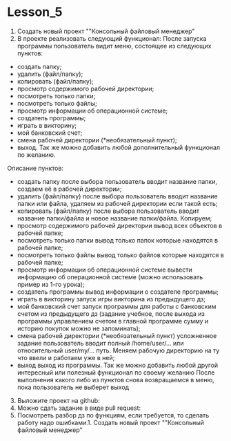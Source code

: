 # Lesson_5

1. Создать новый проект ""Консольный файловый менеджер"
2. В проекте реализовать следующий функционал:
После запуска программы пользователь видит меню, состоящее из следующих пунктов:
- создать папку;
- удалить (файл/папку);
- копировать (файл/папку);
- просмотр содержимого рабочей директории;
- посмотреть только папки;
- посмотреть только файлы;
- просмотр информации об операционной системе;
- создатель программы;
- играть в викторину;
- мой банковский счет;
- смена рабочей директории (*необязательный пункт);
- выход.
Так же можно добавить любой дополнительный функционал по желанию.
 
Описание пунктов:
- создать папку
после выбора пользователь вводит название папки, создаем её в рабочей директории;
- удалить (файл/папку)
после выбора пользователь вводит название папки или файла, удаляем из рабочей директории если такой есть;
- копировать (файл/папку)
после выбора пользователь вводит название папки/файла и новое название папки/файла. Копируем;
- просмотр содержимого рабочей директории
вывод всех объектов в рабочей папке;
- посмотреть только папки
вывод только папок которые находятся в рабочей папке;
- посмотреть только файлы
вывод только файлов которые находятся в рабочей папке;
- просмотр информации об операционной системе
вывести информацию об операционной системе (можно использовать пример из 1-го урока);
- создатель программы
вывод информации о создателе программы;
- играть в викторину
запуск игры викторина из предыдущего дз;
- мой банковский счет
запуск программы для работы с банковским счетом из предыдущего дз (задание учебное, после выхода из программы управлением счетом в главной программе сумму и историю покупок можно не запоминать);
- смена рабочей директории (*необязательный пункт)
усложненное задание пользователь вводит полный /home/user/... или относительный user/my/... путь. Меняем рабочую директорию на ту что ввели и работаем уже в ней;
- выход
выход из программы.
Так же можно добавить любой другой интересный или полезный функционал по своему желанию
После выполнения какого либо из пунктов снова возвращаемся в меню, пока пользователь не выберет выход
3. Выложите проект на github:
4. Можно сдать задание в виде pull request:
5. Посмотреть разбор дз по функциям, если требуется, то сделать работу надо ошибками.1. Создать новый проект ""Консольный файловый менеджер"
